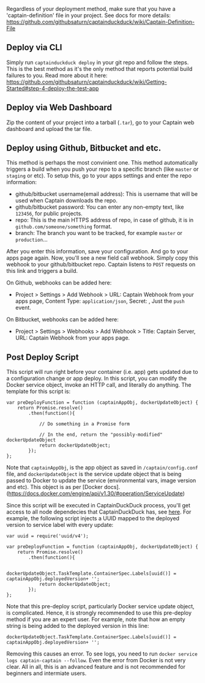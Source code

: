 Regardless of your deployment method, make sure that you have a 'captain-definition' file in your project. See docs for more details:
https://github.com/githubsaturn/captainduckduck/wiki/Captain-Definition-File

## Deploy via CLI
Simply run `captainduckduck deploy` in your git repo and follow the steps. This is the best method as it's the only method that reports potential build failures to you. Read more about it here:
https://github.com/githubsaturn/captainduckduck/wiki/Getting-Started#step-4-deploy-the-test-app

## Deploy via Web Dashboard
Zip the content of your project into a tarball (`.tar`), go to your Captain web dashboard and upload the tar file.


## Deploy using Github, Bitbucket and etc.
This method is perhaps the most convinient one. This method automatically triggers a build when you push your repo to a specific branch (like `master` or `staging` or etc). To setup this, go to your apps settings and enter the repo information:
- github/bitbucket username(email address): This is username that will be used when Captain downloads the repo.
- github/bitbucket password: You can enter any non-empty text, like `123456`, for public projects.
- repo: This is the main HTTPS address of repo, in case of github, it is in `github.com/someone/something` format.
- branch: The branch you want to be tracked, for example `master` or `production`...

After you enter this information, save your configuration. And go to your apps page again. Now, you'll see a new field call webhook. Simply copy this webhook to your github/bitbucket repo. Captain listens to `POST` requests on this link and triggers a build.

On Github, webhooks can be added here:
- Project > Settings > Add Webhook > URL: Captain Webhook from your apps page, Content Type: `application/json`, 
Secret: <Leave empty>, Just the `push` event.

On Bitbucket, webhooks can be added here:
- Project > Settings > Webhooks > Add Webhook > Title: Captain Server, URL: Captain Webhook from your apps page.


## Post Deploy Script
This script will run right before your container (i.e. app) gets updated due to a configuration change or app deploy. In this script, you can modify the Docker service object, invoke an HTTP call, and literally do anything. The template for this script is:
```
var preDeployFunction = function (captainAppObj, dockerUpdateObject) {
	return Promise.resolve()
		.then(function(){

		    // Do something in a Promise form

		    // In the end, return the "possibly-modified" dockerUpdateObject
		    return dockerUpdateObject;
		});
};

```

Note that `captainAppObj`, is the app object as saved in `/captain/config.conf` file, and `dockerUpdateObject` is the service update object that is being passed to Docker to update the service (environmental vars, image version and etc). This object is as per [Docker docs].(https://docs.docker.com/engine/api/v1.30/#operation/ServiceUpdate)

Since this script will be executed in CaptainDuckDuck process, you'll get access to all node dependecies that CaptainDuckDuck has, see [here](https://github.com/githubsaturn/captainduckduck/blob/master/app-backend/package.json). For example, the following script injects a UUID mapped to the deployed version to service label with every update:

```
var uuid = require('uuid/v4');

var preDeployFunction = function (captainAppObj, dockerUpdateObject) {
	return Promise.resolve()
		.then(function(){

		    dockerUpdateObject.TaskTemplate.ContainerSpec.Labels[uuid()] = captainAppObj.deployedVersion+ '';
		    return dockerUpdateObject;
		});
};

```

Note that this pre-deploy script, particularly Docker service update object, is complicated. Hence, it is strongly recommended to use this pre-deploy method if you are an expert user. For example, note that how an empty string is being added to the deployed version in this line:

```
dockerUpdateObject.TaskTemplate.ContainerSpec.Labels[uuid()] = captainAppObj.deployedVersion+ '';
```

Removing this causes an error. To see logs, you need to run `docker service logs captain-captain --follow`. Even the error from Docker is not very clear. All in all, this is an advanced feature and is not recommended for beginners and intermiate users.